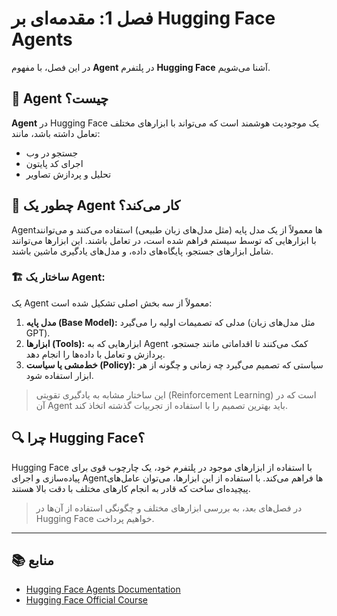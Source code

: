 # فصل 1: مقدمه‌ای بر Hugging Face Agents

در این فصل، با مفهوم **Agent** در پلتفرم **Hugging Face** آشنا می‌شویم.

## 🧠 **Agent چیست؟**

**Agent** در Hugging Face یک موجودیت هوشمند است که می‌تواند با ابزارهای مختلف تعامل داشته باشد، مانند:

- جستجو در وب
- اجرای کد پایتون
- تحلیل و پردازش تصاویر

## 🔧 **چطور یک Agent کار می‌کند؟**

Agent‌ها معمولاً از یک مدل پایه (مثل مدل‌های زبان طبیعی) استفاده می‌کنند و می‌توانند با ابزارهایی که توسط سیستم فراهم شده است، در تعامل باشند. این ابزارها می‌توانند شامل ابزارهای جستجو، پایگاه‌های داده، و مدل‌های یادگیری ماشین باشند.

### 🏗 **ساختار یک Agent:**

یک Agent معمولاً از سه بخش اصلی تشکیل شده است:
1. **مدل پایه (Base Model):** مدلی که تصمیمات اولیه را می‌گیرد (مثل مدل‌های زبان GPT).
2. **ابزارها (Tools):** ابزارهایی که به Agent کمک می‌کنند تا اقداماتی مانند جستجو، پردازش و تعامل با داده‌ها را انجام دهد.
3. **خط‌مشی یا سیاست (Policy):** سیاستی که تصمیم می‌گیرد چه زمانی و چگونه از هر ابزار استفاده شود.

> این ساختار مشابه به یادگیری تقویتی (Reinforcement Learning) است که در آن Agent باید بهترین تصمیم را با استفاده از تجربیات گذشته اتخاذ کند.

## 🔍 **چرا Hugging Face؟**

Hugging Face با استفاده از ابزارهای موجود در پلتفرم خود، یک چارچوب قوی برای پیاده‌سازی و اجرای Agent‌ها فراهم می‌کند. با استفاده از این ابزارها، می‌توان عامل‌های پیچیده‌ای ساخت که قادر به انجام کارهای مختلف با دقت بالا هستند.

> در فصل‌های بعد، به بررسی ابزارهای مختلف و چگونگی استفاده از آن‌ها در Hugging Face خواهیم پرداخت.

---

## 📚 **منابع**

- [Hugging Face Agents Documentation](https://huggingface.co/docs/transformers/agent)
- [Hugging Face Official Course](https://huggingface.co/learn/agents)
